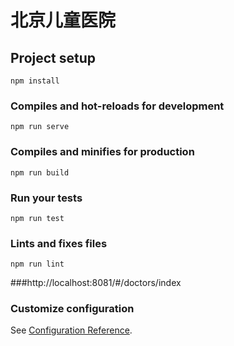 # 北京儿童医院

## Project setup
```
npm install
```

### Compiles and hot-reloads for development
```
npm run serve
```

### Compiles and minifies for production
```
npm run build
```

### Run your tests
```
npm run test
```

### Lints and fixes files
```
npm run lint
```
###http://localhost:8081/#/doctors/index
### Customize configuration
See [Configuration Reference](https://cli.vuejs.org/config/).
